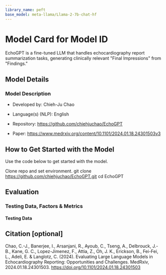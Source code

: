 ```yaml
---
library_name: peft
base_model: meta-llama/Llama-2-7b-chat-hf
---
```


# Model Card for Model ID

EchoGPT is a fine-tuned LLM that handles echocardiography report summarization tasks, generating clinically relevant "Final Impressions" from "Findings."

## Model Details

### Model Description

- Developed by: Chieh-Ju Chao
- Language(s) (NLP): English

- Repository: https://github.com/chiehjuchao/EchoGPT
- Paper: https://www.medrxiv.org/content/10.1101/2024.01.18.24301503v3

## How to Get Started with the Model

Use the code below to get started with the model.

Clone repo and set environment.
git clone https://github.com/chiehjuchao/EchoGPT.git
cd EchoGPT


## Evaluation

<!-- This section describes the evaluation protocols and provides the results. -->

### Testing Data, Factors & Metrics

#### Testing Data

<!-- This should link to a Data Card if possible. -->

## Citation [optional]

Chao, C.-J., Banerjee, I., Arsanjani, R., Ayoub, C., Tseng, A., Delbrouck, J.-B., Kane, G. C., Lopez-Jimenez, F., Attia, Z., Oh, J. K., Erickson, B., Fei-Fei, L., Adeli, E. & Langlotz, C. (2024). Evaluating Large Language Models in Echocardiography Reporting: Opportunities and Challenges. MedRxiv, 2024.01.18.24301503. https://doi.org/10.1101/2024.01.18.24301503


